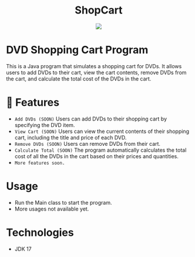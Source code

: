 <h1 align="center"> ShopCart </h1>
<p align="center">
   <img src="https://img.shields.io/badge/STATUS-%20DEVELOPING-green">
   </p>
   
# DVD Shopping Cart Program
This is a Java program that simulates a shopping cart for DVDs. It allows users to add DVDs to their cart, view the cart contents, remove DVDs from the cart, and calculate the total cost of the DVDs in the cart.

# :hammer: Features
- `Add DVDs (SOON)` Users can add DVDs to their shopping cart by specifying the DVD item.
- `View Cart (SOON)` Users can view the current contents of their shopping cart, including the title and price of each DVD.
- `Remove DVDs (SOON)` Users can remove DVDs from their cart.
- `Calculate Total (SOON)` The program automatically calculates the total cost of all the DVDs in the cart based on their prices and quantities.
- `More features soon.`

# Usage
- Run the Main class to start the program.
- More usages not available yet.

# Technologies
- JDK 17
